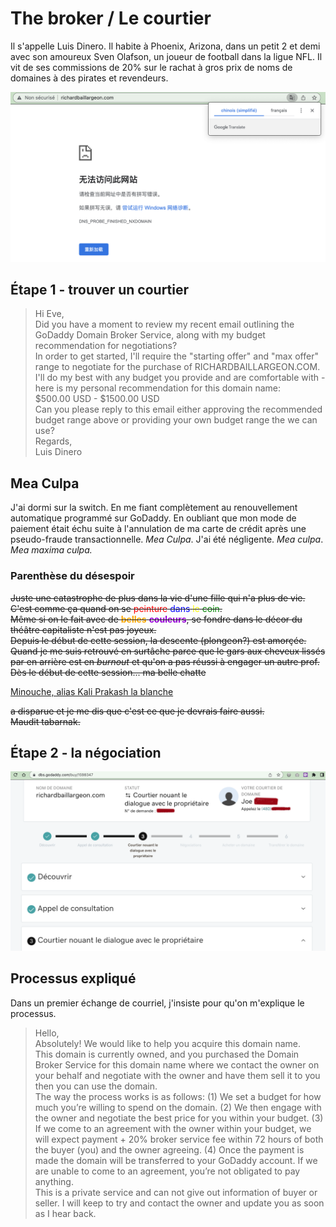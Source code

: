 # The broker / Le courtier

Il s'appelle Luis Dinero. Il habite à Phoenix, Arizona, dans un petit 2 et demi avec son amoureux Sven Olafson, un joueur de football dans la ligue NFL. Il vit de ses commissions de 20% sur le rachat à gros prix de noms de domaines à des pirates et revendeurs.

![Erreur 404 sur richardbaillargeon.com](../media/404_richardbaillargeon.png)
  
## Étape 1 - trouver un courtier
> Hi Eve,  
Did you have a moment to review my recent email outlining the GoDaddy Domain Broker Service, along with my budget recommendation for negotiations?  
In order to get started, I'll require the "starting offer" and "max offer" range to negotiate for the purchase of RICHARDBAILLARGEON.COM.  
I'll do my best with any budget you provide and are comfortable with - here is my personal recommendation for this domain name:  
$500.00 USD  -  $1500.00 USD  
Can you please reply to this email either approving the recommended budget range above or providing your own budget range the we can use?  
Regards,  
Luis Dinero

## Mea Culpa
J'ai dormi sur la switch.
En me fiant complètement au renouvellement automatique programmé sur GoDaddy.
En oubliant que mon mode de paiement était échu suite à l'annulation de ma carte de crédit après une pseudo-fraude transactionnelle. _Mea Culpa_. J'ai été négligente. _Mea culpa_. _Mea maxima culpa._

### Parenthèse du désespoir
<del> Juste une catastrophe de plus dans la vie d'une fille qui n'a plus de vie.   
C'est comme ça quand on se <span style="color:red">peinture</span> <span style="color:blue">dans</span> <span style="color:yellow">le</span> <span style="color:green">coin</span>.   
Même si on le fait avec de <strong style="color:orange">belles</strong> <strong style="color:darkviolet">couleurs</strong>, se fondre dans le décor du théâtre capitaliste n'est pas joyeux.   
Depuis le début de cette session, la descente (plongeon?) est amorçée.  
Quand je me suis retrouvé en surtâche parce que le gars aux cheveux lissés par en arrière est en <i lang="en">burnout</i> et qu'on a pas réussi à engager un autre prof.   
Dès le début de cette session... ma belle chatte</del>  

[Minouche, alias Kali Prakash la blanche](https://www.instagram.com/kali_la_blanche/)  
  
<del>a disparue et je me dis que c'est ce que je devrais faire aussi.  
Maudit tabarnak. </del>

## Étape 2 - la négociation
![](../media/dialogue.png)

## Processus expliqué
Dans un premier échange de courriel, j'insiste pour qu'on m'explique le processus.
> Hello,  
Absolutely! We would like to help you acquire this domain name.  
This domain is currently owned, and you purchased the Domain Broker Service for this domain name where we contact the owner on your behalf and negotiate with the owner and have them sell it to you then you can use the domain.  
The way the process works is as follows: 
> (1) We set a budget for how much you’re willing to spend on the domain. 
> (2) We then engage with the owner and negotiate the best price for you within your budget.
> (3) If we come to an agreement with the owner within your budget, we will expect payment + 20% broker service fee within 72 hours of both the buyer (you) and the owner agreeing. 
> (4) Once the payment is made the domain will be transferred to your GoDaddy account.
If we are unable to come to an agreement, you’re not obligated to pay anything.  
This is a private service and can not give out information of buyer or seller.
I will keep to try and contact the owner and update you as soon as I hear back.  


   